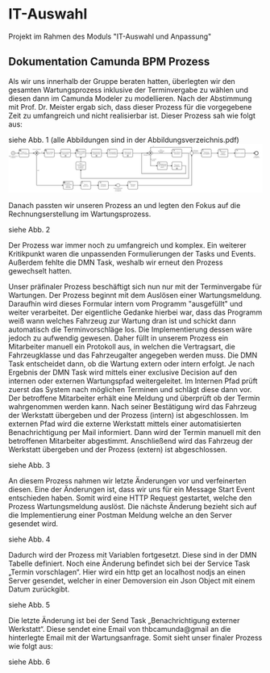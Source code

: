 # IT-Auswahl
Projekt im Rahmen des Moduls "IT-Auswahl und Anpassung"

## Dokumentation Camunda BPM Prozess
Als wir uns innerhalb der Gruppe beraten hatten, überlegten wir den gesamten Wartungsprozess inklusive der Terminvergabe zu wählen und diesen dann im Camunda Modeler zu modellieren. Nach der Abstimmung mit Prof. Dr. Meister ergab sich, dass dieser Prozess für die vorgegebene Zeit zu umfangreich und nicht realisierbar ist. Dieser Prozess sah wie folgt aus:

siehe Abb. 1 (alle Abbildungen sind in der Abbildungsverzeichnis.pdf)
<img src="https://github.com/cooleitmenschen/IT-Auswahl/blob/master/Prozesse/Abbildungen/1.Version.jpeg"
alt="erste Version" />

Danach passten wir unseren Prozess an und legten den Fokus auf die Rechnungserstellung im Wartungsprozess. 

siehe Abb. 2

Der Prozess war immer noch zu umfangreich und komplex. Ein weiterer Kritikpunkt waren die unpassenden Formulierungen der Tasks und Events. Außerdem fehlte die DMN Task, weshalb wir erneut den Prozess gewechselt hatten. 

Unser präfinaler Prozess beschäftigt sich nun nur mit der Terminvergabe für Wartungen. Der Prozess beginnt mit dem Auslösen einer Wartungsmeldung. Daraufhin wird dieses Formular intern vom Programm "ausgefüllt" und weiter verarbeitet. Der eigentliche Gedanke hierbei war, dass das Programm weiß wann welches Fahrzeug zur Wartung dran ist und schickt dann automatisch die Terminvorschläge los. Die Implementierung dessen wäre jedoch zu aufwendig gewesen. Daher füllt in unserem Prozess ein Mitarbeiter manuell ein Protokoll aus, in welchen die Vertragsart, die Fahrzeugklasse und das Fahrzeugalter angegeben werden muss. Die DMN Task entscheidet dann, ob die Wartung extern oder intern erfolgt. Je nach Ergebnis der DMN Task wird mittels einer exclusive Decision auf den internen oder externen Wartungspfad weitergeleitet. Im Internen Pfad prüft zuerst das System nach möglichen Terminen und schlägt diese dann vor. Der betroffene Mitarbeiter erhält eine Meldung und überprüft ob der Termin wahrgenommen werden kann. Nach seiner Bestätigung wird das Fahrzeug der Werkstatt übergeben und der Prozess (intern) ist abgeschlossen. Im externen Pfad wird die externe Werkstatt mittels einer automatisierten Benachrichtigung per Mail informiert. Dann wird der Termin manuell mit den betroffenen Mitarbeiter abgestimmt. Anschließend wird das Fahrzeug der Werkstatt übergeben und der Prozess (extern) ist abgeschlossen.

siehe Abb. 3

An diesem Prozess nahmen wir letzte Änderungen vor und verfeinerten diesen. Eine der Änderungen ist, dass wir uns für ein Message Start Event entschieden haben. Somit wird eine HTTP Request gestartet, welche den Prozess Wartungsmeldung auslöst. Die nächste Änderung bezieht sich auf die Implementierung einer Postman Meldung welche an den Server gesendet wird. 

siehe Abb. 4

Dadurch wird der Prozess mit Variablen fortgesetzt. Diese sind in der DMN Tabelle definiert. Noch eine Änderung befindet sich bei der Service Task „Termin vorschlagen“. Hier wird ein http get an localhost nodjs an einen Server gesendet, welcher in einer Demoversion ein Json Object mit einem Datum zurückgibt.

siehe Abb. 5

Die letzte Änderung ist bei der Send Task „Benachrichtigung externer Werkstatt“. Diese sendet eine Email von thbcamunda@gmail an die  hinterlegte Email mit der Wartungsanfrage.
Somit sieht unser finaler Prozess wie folgt aus:

siehe Abb. 6
